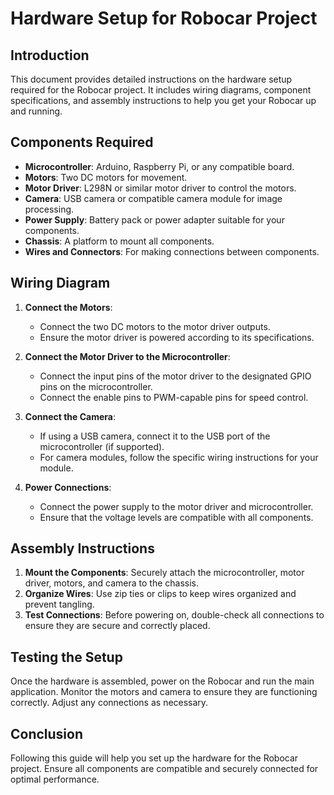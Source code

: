 # Hardware Setup for Robocar Project

## Introduction
This document provides detailed instructions on the hardware setup required for the Robocar project. It includes wiring diagrams, component specifications, and assembly instructions to help you get your Robocar up and running.

## Components Required
- **Microcontroller**: Arduino, Raspberry Pi, or any compatible board.
- **Motors**: Two DC motors for movement.
- **Motor Driver**: L298N or similar motor driver to control the motors.
- **Camera**: USB camera or compatible camera module for image processing.
- **Power Supply**: Battery pack or power adapter suitable for your components.
- **Chassis**: A platform to mount all components.
- **Wires and Connectors**: For making connections between components.

## Wiring Diagram
1. **Connect the Motors**: 
   - Connect the two DC motors to the motor driver outputs.
   - Ensure the motor driver is powered according to its specifications.

2. **Connect the Motor Driver to the Microcontroller**:
   - Connect the input pins of the motor driver to the designated GPIO pins on the microcontroller.
   - Connect the enable pins to PWM-capable pins for speed control.

3. **Connect the Camera**:
   - If using a USB camera, connect it to the USB port of the microcontroller (if supported).
   - For camera modules, follow the specific wiring instructions for your module.

4. **Power Connections**:
   - Connect the power supply to the motor driver and microcontroller.
   - Ensure that the voltage levels are compatible with all components.

## Assembly Instructions
1. **Mount the Components**: Securely attach the microcontroller, motor driver, motors, and camera to the chassis.
2. **Organize Wires**: Use zip ties or clips to keep wires organized and prevent tangling.
3. **Test Connections**: Before powering on, double-check all connections to ensure they are secure and correctly placed.

## Testing the Setup
Once the hardware is assembled, power on the Robocar and run the main application. Monitor the motors and camera to ensure they are functioning correctly. Adjust any connections as necessary.

## Conclusion
Following this guide will help you set up the hardware for the Robocar project. Ensure all components are compatible and securely connected for optimal performance.